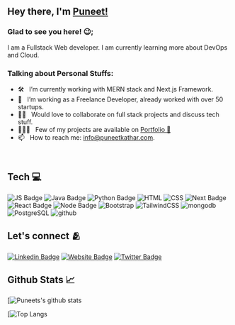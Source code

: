## Hey there, I'm [Puneet!](https://github.com/puneetkathar1/)


### Glad to see you here! 😉; 

I am a Fullstack Web developer. I am currently learning more about DevOps and Cloud. 

### Talking about Personal Stuffs:

- 🛠 &nbsp; I’m currently working with MERN stack and Next.js Framework.
- 🚀 &nbsp; I’m working as a Freelance Developer, already worked with over 50 startups.
- 👯‍♀️ &nbsp; Would love to collaborate on full stack projects and discuss tech stuff.
- 👨🏻‍💻 &nbsp; Few of my projects are available on [Portfolio 🔗](https://puneekathar.com)
- 📫 &nbsp; How to reach me: info@puneetkathar.com.

<br>

## Tech 💻

![JS Badge](https://img.shields.io/badge/JavaScript-F7DF1E?style=for-the-badge&logo=javascript&logoColor=black)
![Java Badge](https://img.shields.io/badge/Java-ED8B00?style=for-the-badge&logo=java&logoColor=white)
![Python Badge](https://img.shields.io/badge/Python-F7DF1E?style=for-the-badge&logo=python&logoColor=white)
![HTML](https://img.shields.io/badge/HTML-239120?style=for-the-badge&logo=html5&logoColor=white)
![CSS](https://img.shields.io/badge/CSS-239120?&style=for-the-badge&logo=css3&logoColor=white)
![Next Badge](https://img.shields.io/badge/next.js-111111?style=for-the-badge&logo=next.js&logoColor=white)
![React Badge](https://img.shields.io/badge/React-20232A?style=for-the-badge&logo=react&logoColor=61DAFB)
![Node Badge](https://img.shields.io/badge/Node.js-89BB3C?style=for-the-badge&logo=node.js&logoColor=white)
![Bootstrap](https://img.shields.io/badge/Bootstrap-563D7C?style=for-the-badge&logo=bootstrap&logoColor=white)
![TailwindCSS](https://img.shields.io/badge/tailwindcss-%2338B2AC.svg?style=for-the-badge&logo=tailwind-css&logoColor=white)
![mongodb](https://img.shields.io/badge/MongoDB-4EA94B?style=for-the-badge&logo=mongodb&logoColor=white)
![PostgreSQL](https://img.shields.io/badge/postgresql-30628A?style=for-the-badge&logo=postgresql&logoColor=white)
![github](https://img.shields.io/badge/GitHub-100000?style=for-the-badge&logo=github&logoColor=white)

## Let's connect 🫂
[![Linkedin Badge](https://img.shields.io/badge/LinkedIn-0077B5?style=for-the-badge&logo=linkedin&logoColor=white)](https://www.linkedin.com/in/puneetkathar1/)
[![Website Badge](https://img.shields.io/badge/GitHub-100000?style=for-the-badge&logo=github&logoColor=white)](https://puneetkathar.com/)
[![Twitter Badge](https://img.shields.io/badge/Twitter-1DA1F2?style=for-the-badge&logo=twitter&logoColor=white)](https://twitter.com/puneetkathar1)

## Github Stats 📈

[![Puneets's github stats](https://github-readme-stats.vercel.app/api?username=puneetkathar1&theme=light&show_icons=true)

[![Top Langs](https://github-readme-stats.vercel.app/api/top-langs/?username=puneetkathar1)
